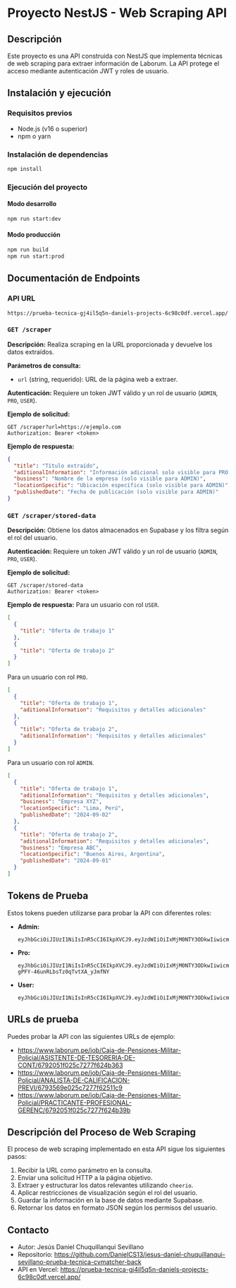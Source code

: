 # Proyecto NestJS - Web Scraping API

## Descripción
Este proyecto es una API construida con NestJS que implementa técnicas de web scraping para extraer información de Laborum. La API protege el acceso mediante autenticación JWT y roles de usuario.

## Instalación y ejecución

### Requisitos previos
- Node.js (v16 o superior)
- npm o yarn

### Instalación de dependencias
```bash
npm install
```

### Ejecución del proyecto
#### Modo desarrollo
```bash
npm run start:dev
```

#### Modo producción
```bash
npm run build
npm run start:prod
```

## Documentación de Endpoints

### API URL
```https
https://prueba-tecnica-gj4il5q5n-daniels-projects-6c98c0df.vercel.app/
```

### `GET /scraper`
**Descripción:** Realiza scraping en la URL proporcionada y devuelve los datos extraídos. 

**Parámetros de consulta:**
- `url` (string, requerido): URL de la página web a extraer.

**Autenticación:** Requiere un token JWT válido y un rol de usuario (`ADMIN`, `PRO`, `USER`).

**Ejemplo de solicitud:**
```http
GET /scraper?url=https://ejemplo.com
Authorization: Bearer <token>
```

**Ejemplo de respuesta:**
```json
{
  "title": "Título extraído",
  "aditionalInformation": "Información adicional solo visible para PRO y ADMIN",
  "business": "Nombre de la empresa (solo visible para ADMIN)",
  "locationSpecific": "Ubicación específica (solo visible para ADMIN)",
  "publishedDate": "Fecha de publicación (solo visible para ADMIN)"
}
```

### `GET /scraper/stored-data`
**Descripción:** Obtiene los datos almacenados en Supabase y los filtra según el rol del usuario.

**Autenticación:** Requiere un token JWT válido y un rol de usuario (`ADMIN`, `PRO`, `USER`).

**Ejemplo de solicitud:**
```http
GET /scraper/stored-data
Authorization: Bearer <token>
```

**Ejemplo de respuesta:**
Para un usuario con rol `USER`.
```json
[
  {
    "title": "Oferta de trabajo 1"
  },
  {
    "title": "Oferta de trabajo 2"
  }
]
```

Para un usuario con rol `PRO`.
```json
[
  {
    "title": "Oferta de trabajo 1",
    "aditionalInformation": "Requisitos y detalles adicionales"
  },
  {
    "title": "Oferta de trabajo 2",
    "aditionalInformation": "Requisitos y detalles adicionales"
  }
]
```

Para un usuario con rol `ADMIN`.
```json
[
  {
    "title": "Oferta de trabajo 1",
    "aditionalInformation": "Requisitos y detalles adicionales",
    "business": "Empresa XYZ",
    "locationSpecific": "Lima, Perú",
    "publishedDate": "2024-09-02"
  },
  {
    "title": "Oferta de trabajo 2",
    "aditionalInformation": "Requisitos y detalles adicionales",
    "business": "Empresa ABC",
    "locationSpecific": "Buenos Aires, Argentina",
    "publishedDate": "2024-09-01"
  }
]
```

## Tokens de Prueba
Estos tokens pueden utilizarse para probar la API con diferentes roles:

- **Admin:**
  ```
  eyJhbGciOiJIUzI1NiIsInR5cCI6IkpXVCJ9.eyJzdWIiOiIxMjM0NTY3ODkwIiwicm9sZSI6ImFkbWluIiwiaWF0IjoxNTE2MjM5MDIyfQ.HXdcgO56yFXViBolaA2tOvtDtiV9uPnNBqZHygF7kpI
  ```
- **Pro:**
  ```
  eyJhbGciOiJIUzI1NiIsInR5cCI6IkpXVCJ9.eyJzdWIiOiIxMjM0NTY3ODkwIiwicm9sZSI6InBybyIsImlhdCI6MTUxNjIzOTAyMn0.RDElf3xubgRdy-gPFY-46unRLbsTz0qTvtXA_yJmfNY
  ```
- **User:**
  ```
  eyJhbGciOiJIUzI1NiIsInR5cCI6IkpXVCJ9.eyJzdWIiOiIxMjM0NTY3ODkwIiwicm9sZSI6InVzZXIiLCJpYXQiOjE1MTYyMzkwMjJ9._YQB2RpRLoT5xPCKI8xbYds9EBwnF4odLprpyABQDLM
  ```

## URLs de prueba
Puedes probar la API con las siguientes URLs de ejemplo:

- https://www.laborum.pe/job/Caja-de-Pensiones-Militar-Policial/ASISTENTE-DE-TESORERIA-DE-CONT/6792051f025c7277f624b363
- https://www.laborum.pe/job/Caja-de-Pensiones-Militar-Policial/ANALISTA-DE-CALIFICACION-PREVI/6793569e025c7277f62511c9
- https://www.laborum.pe/job/Caja-de-Pensiones-Militar-Policial/PRACTICANTE-PROFESIONAL-GERENC/6792051f025c7277f624b39b

## Descripción del Proceso de Web Scraping
El proceso de web scraping implementado en esta API sigue los siguientes pasos:
1. Recibir la URL como parámetro en la consulta.
2. Enviar una solicitud HTTP a la página objetivo.
3. Extraer y estructurar los datos relevantes utilizando `cheerio`.
4. Aplicar restricciones de visualización según el rol del usuario.
5. Guardar la información en la base de datos mediante Supabase.
6. Retornar los datos en formato JSON según los permisos del usuario.

## Contacto
- Autor: Jesús Daniel Chuquillanqui Sevillano
- Repositorio: https://github.com/DanielCS13/jesus-daniel-chuquillanqui-sevillano-prueba-tecnica-cvmatcher-back
- API en Vercel: https://prueba-tecnica-gj4il5q5n-daniels-projects-6c98c0df.vercel.app/
